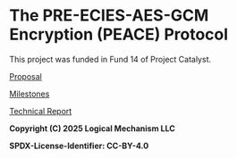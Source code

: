 # The PRE-ECIES-AES-GCM Encryption (PEACE) Protocol

This project was funded in Fund 14 of Project Catalyst.

[Proposal](https://projectcatalyst.io/funds/14/cardano-use-cases-concepts/decentralized-on-chain-data-encryption)

[Milestones](https://milestones.projectcatalyst.io/projects/1499999)

[Technical Report](./documentation/technical_report.pdf)

**Copyright (C) 2025 Logical Mechanism LLC**

**SPDX-License-Identifier: CC-BY-4.0**

